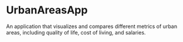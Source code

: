 # UrbanAreasApp
An application that visualizes and compares different metrics of urban areas, including quality of life, cost of living, and salaries.
